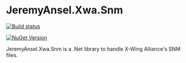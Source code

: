 # JeremyAnsel.Xwa.Snm

[![Build status](https://ci.appveyor.com/api/projects/status/qcymbrb0y99n6j2h/branch/master?svg=true)](https://ci.appveyor.com/project/JeremyAnsel/jeremyansel-xwa-snm/branch/master)

[![NuGet Version](https://buildstats.info/nuget/JeremyAnsel.Xwa.Snm)](https://www.nuget.org/packages/JeremyAnsel.Xwa.Snm)

JeremyAnsel.Xwa.Snm is a .Net library to handle X-Wing Alliance's SNM files.
